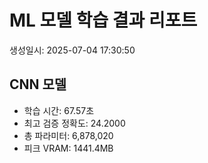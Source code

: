 # ML 모델 학습 결과 리포트

생성일시: 2025-07-04 17:30:50

## CNN 모델

- 학습 시간: 67.57초
- 최고 검증 정확도: 24.2000
- 총 파라미터: 6,878,020
- 피크 VRAM: 1441.4MB

